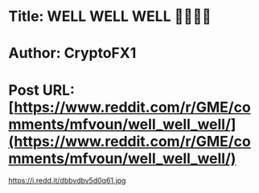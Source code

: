 # Title: WELL WELL WELL 🚀🚀🚀🚀
# Author: CryptoFX1
# Post URL: [https://www.reddit.com/r/GME/comments/mfvoun/well_well_well/](https://www.reddit.com/r/GME/comments/mfvoun/well_well_well/)


https://i.redd.it/dbbvdbv5d0q61.jpg